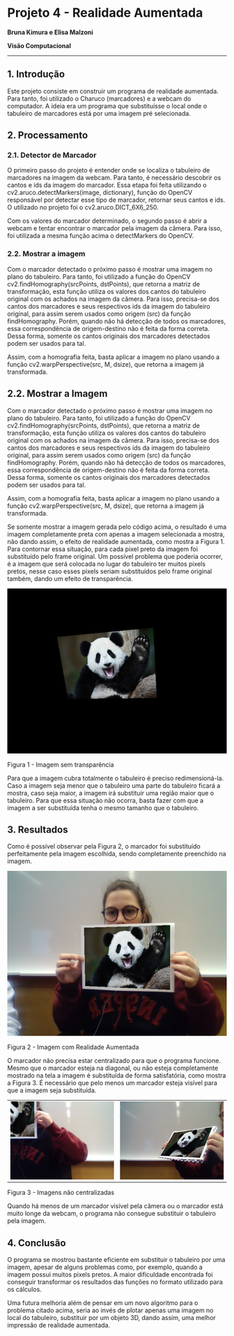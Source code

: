 # Projeto 4 - Realidade Aumentada

**Bruna Kimura e Elisa Malzoni**

**Visão Computacional**

----------------------------------------------

## 1. Introdução

Este projeto consiste em construir um programa de realidade aumentada. Para tanto, foi utilizado o Charuco (marcadores) e a webcam do computador. A ideia era um programa que substituísse o local onde o tabuleiro de marcadores está por uma imagem pré selecionada.

## 2. Processamento

### 2.1. Detector de Marcador

O primeiro passo do projeto é entender onde se localiza o tabuleiro de marcadores na imagem da webcam. Para tanto, é necessário descobrir os cantos e ids da imagem do marcador. Essa etapa foi feita utilizando o cv2.aruco.detectMarkers(image, dictionary), função do OpenCV responsável por detectar esse tipo de marcador, retornar seus cantos e ids. O utilizado no projeto foi o cv2.aruco.DICT_6X6_250.

Com os valores do marcador determinado, o segundo passo é abrir a webcam e tentar encontrar o marcador pela imagem da câmera. Para isso, foi utilizada a mesma função acima o detectMarkers do OpenCV. 

### 2.2. Mostrar a imagem

Com o marcador detectado o próximo passo é mostrar uma imagem no plano do tabuleiro. Para tanto, foi utilizado a função do OpenCV cv2.findHomography(srcPoints, dstPoints), que retorna a matriz de transformação,  esta função utiliza os valores dos cantos do tabuleiro original com os achados na imagem da câmera. Para isso, precisa-se dos cantos dos marcadores e seus respectivos ids da imagem do tabuleiro original, para assim serem usados como origem (src) da função findHomography. Porém, quando não há detecção de todos os marcadores, essa correspondência de origem-destino não é feita da forma correta. Dessa forma, somente os cantos originais dos marcadores detectados podem ser usados para tal.

Assim, com a homografia feita, basta aplicar a imagem no plano usando a função cv2.warpPerspective(src, M, dsize), que retorna a imagem já transformada.

## 2.2. Mostrar a Imagem

Com o marcador detectado o próximo passo é mostrar uma imagem no plano do tabuleiro. Para tanto, foi utilizado a função do OpenCV cv2.findHomography(srcPoints, dstPoints), que retorna a matriz de transformação,  esta função utiliza os valores dos cantos do tabuleiro original com os achados na imagem da câmera. Para isso, precisa-se dos cantos dos marcadores e seus respectivos ids da imagem do tabuleiro original, para assim serem usados como origem (src) da função findHomography. Porém, quando não há detecção de todos os marcadores, essa correspondência de origem-destino não é feita da forma correta. Dessa forma, somente os cantos originais dos marcadores detectados podem ser usados para tal.

Assim, com a homografia feita, basta aplicar a imagem no plano usando a função cv2.warpPerspective(src, M, dsize), que retorna a imagem já transformada.

Se somente mostrar a imagem gerada pelo código acima, o resultado é uma imagem completamente preta com apenas a imagem selecionada a mostra, não dando assim, o efeito de realidade aumentada, como mostra a Figura 1. Para contornar essa situação, para cada pixel preto da imagem foi substituído pelo frame original. Um possível problema que poderia ocorrer, é a imagem que será colocada no lugar do tabuleiro ter muitos pixels pretos, nesse caso esses pixels seriam substituídos pelo frame original também, dando um efeito de transparência.

![fp](fundopreto1.png)

Figura 1 - Imagem sem transparência

Para que a imagem cubra totalmente o tabuleiro é preciso redimensioná-la. Caso a imagem seja menor que o tabuleiro uma parte do tabuleiro ficará a mostra, caso seja maior, a imagem irá substituir uma região maior que o tabuleiro. Para que essa situação não ocorra, basta fazer com que a imagem a ser substituída tenha o mesmo tamanho que o tabuleiro.

## 3. Resultados

Como é possível observar pela Figura 2, o marcador foi substituído perfeitamente pela imagem escolhida, sendo completamente preenchido na imagem.

![fp](redimensionada.png)

Figura 2 - Imagem com Realidade Aumentada

O marcador não precisa estar centralizado para que o programa funcione. Mesmo que o marcador esteja na diagonal, ou não esteja completamente mostrado na tela a imagem é substituída de forma satisfatória, como mostra a Figura 3. É necessário que pelo menos um marcador esteja visível para que a imagem seja substituída. 

|    |    |
|----|----|
|![fp](canto.png)|![fp](diagonal.png)|
Figura 3 - Imagens não centralizadas

Quando há menos de um marcador visível pela câmera ou o marcador está muito longe da webcam, o programa não consegue substituir o tabuleiro pela imagem.

## 4. Conclusão

O programa se mostrou bastante eficiente em substituir o tabuleiro por uma imagem, apesar de alguns problemas como, por exemplo, quando a imagem possui muitos pixels pretos. A maior dificuldade encontrada foi conseguir transformar os resultados das funções no formato utilizado para os cálculos.
	
Uma futura melhoria além de pensar em um novo algoritmo para o problema citado acima, seria ao invés de plotar apenas uma imagem no local do tabuleiro, substituir por um objeto 3D, dando assim, uma melhor impressão de realidade aumentada.
